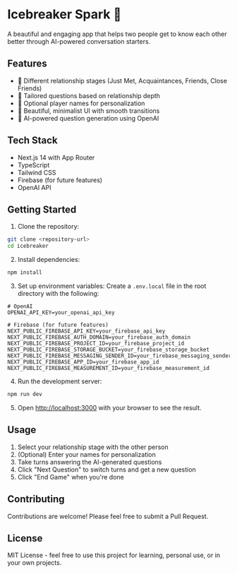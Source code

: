 # Icebreaker Spark 🎯

A beautiful and engaging app that helps two people get to know each other better through AI-powered conversation starters.

## Features

- 🤝 Different relationship stages (Just Met, Acquaintances, Friends, Close Friends)
- 🎯 Tailored questions based on relationship depth
- 👥 Optional player names for personalization
- 🎨 Beautiful, minimalist UI with smooth transitions
- 🤖 AI-powered question generation using OpenAI

## Tech Stack

- Next.js 14 with App Router
- TypeScript
- Tailwind CSS
- Firebase (for future features)
- OpenAI API

## Getting Started

1. Clone the repository:
```bash
git clone <repository-url>
cd icebreaker
```

2. Install dependencies:
```bash
npm install
```

3. Set up environment variables:
Create a `.env.local` file in the root directory with the following:

```env
# OpenAI
OPENAI_API_KEY=your_openai_api_key

# Firebase (for future features)
NEXT_PUBLIC_FIREBASE_API_KEY=your_firebase_api_key
NEXT_PUBLIC_FIREBASE_AUTH_DOMAIN=your_firebase_auth_domain
NEXT_PUBLIC_FIREBASE_PROJECT_ID=your_firebase_project_id
NEXT_PUBLIC_FIREBASE_STORAGE_BUCKET=your_firebase_storage_bucket
NEXT_PUBLIC_FIREBASE_MESSAGING_SENDER_ID=your_firebase_messaging_sender_id
NEXT_PUBLIC_FIREBASE_APP_ID=your_firebase_app_id
NEXT_PUBLIC_FIREBASE_MEASUREMENT_ID=your_firebase_measurement_id
```

4. Run the development server:
```bash
npm run dev
```

5. Open [http://localhost:3000](http://localhost:3000) with your browser to see the result.

## Usage

1. Select your relationship stage with the other person
2. (Optional) Enter your names for personalization
3. Take turns answering the AI-generated questions
4. Click "Next Question" to switch turns and get a new question
5. Click "End Game" when you're done

## Contributing

Contributions are welcome! Please feel free to submit a Pull Request.

## License

MIT License - feel free to use this project for learning, personal use, or in your own projects.
